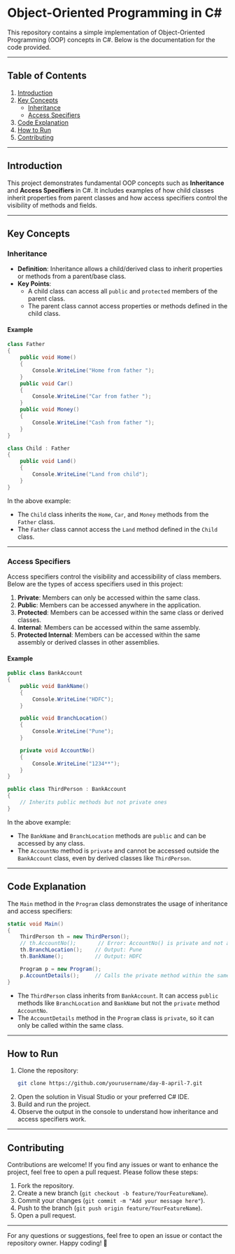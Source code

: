 # Object-Oriented Programming in C#

This repository contains a simple implementation of Object-Oriented Programming (OOP) concepts in C#. Below is the documentation for the code provided.

---

## Table of Contents

1. [Introduction](#introduction)
2. [Key Concepts](#key-concepts)
   - [Inheritance](#inheritance)
   - [Access Specifiers](#access-specifiers)
3. [Code Explanation](#code-explanation)
4. [How to Run](#how-to-run)
5. [Contributing](#contributing)

---

## Introduction

This project demonstrates fundamental OOP concepts such as **Inheritance** and **Access Specifiers** in C#. It includes examples of how child classes inherit properties from parent classes and how access specifiers control the visibility of methods and fields.

---

## Key Concepts

### Inheritance

- **Definition**: Inheritance allows a child/derived class to inherit properties or methods from a parent/base class.
- **Key Points**:
  - A child class can access all `public` and `protected` members of the parent class.
  - The parent class cannot access properties or methods defined in the child class.

#### Example
```csharp
class Father
{
    public void Home()
    {
        Console.WriteLine("Home from father ");
    }
    public void Car()
    {
        Console.WriteLine("Car from father ");
    }
    public void Money()
    {
        Console.WriteLine("Cash from father ");
    }
}

class Child : Father
{
    public void Land()
    {
        Console.WriteLine("Land from child");
    }
}
```

In the above example:
- The `Child` class inherits the `Home`, `Car`, and `Money` methods from the `Father` class.
- The `Father` class cannot access the `Land` method defined in the `Child` class.

---

### Access Specifiers

Access specifiers control the visibility and accessibility of class members. Below are the types of access specifiers used in this project:

1. **Private**: Members can only be accessed within the same class.
2. **Public**: Members can be accessed anywhere in the application.
3. **Protected**: Members can be accessed within the same class or derived classes.
4. **Internal**: Members can be accessed within the same assembly.
5. **Protected Internal**: Members can be accessed within the same assembly or derived classes in other assemblies.

#### Example
```csharp
public class BankAccount
{
    public void BankName()
    {
        Console.WriteLine("HDFC");
    }

    public void BranchLocation()
    {
        Console.WriteLine("Pune");
    }

    private void AccountNo()
    {
        Console.WriteLine("1234**");
    }
}

public class ThirdPerson : BankAccount
{
    // Inherits public methods but not private ones
}
```

In the above example:
- The `BankName` and `BranchLocation` methods are `public` and can be accessed by any class.
- The `AccountNo` method is `private` and cannot be accessed outside the `BankAccount` class, even by derived classes like `ThirdPerson`.

---

## Code Explanation

The `Main` method in the `Program` class demonstrates the usage of inheritance and access specifiers:

```csharp
static void Main()
{
    ThirdPerson th = new ThirdPerson();
    // th.AccountNo();       // Error: AccountNo() is private and not accessible
    th.BranchLocation();    // Output: Pune
    th.BankName();          // Output: HDFC

    Program p = new Program();
    p.AccountDetails();     // Calls the private method within the same class
}
```

- The `ThirdPerson` class inherits from `BankAccount`. It can access `public` methods like `BranchLocation` and `BankName` but not the `private` method `AccountNo`.
- The `AccountDetails` method in the `Program` class is `private`, so it can only be called within the same class.

---

## How to Run

1. Clone the repository:
   ```bash
   git clone https://github.com/yourusername/day-8-april-7.git
   ```
2. Open the solution in Visual Studio or your preferred C# IDE.
3. Build and run the project.
4. Observe the output in the console to understand how inheritance and access specifiers work.

---

## Contributing

Contributions are welcome! If you find any issues or want to enhance the project, feel free to open a pull request. Please follow these steps:

1. Fork the repository.
2. Create a new branch (`git checkout -b feature/YourFeatureName`).
3. Commit your changes (`git commit -m "Add your message here"`).
4. Push to the branch (`git push origin feature/YourFeatureName`).
5. Open a pull request.

---


For any questions or suggestions, feel free to open an issue or contact the repository owner. Happy coding! 🚀
